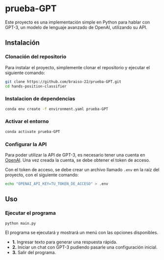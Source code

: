 # prueba-GPT

Este proyecto es una implementación simple en Python para hablar con GPT-3, un modelo de lenguaje avanzado
de OpenAI, utilizando su API.

## Instalación

### Clonación del repositorio

Para instalar el proyecto, simplemente clonar el repositorio y ejecutar el siguiente comando:

```bash
git clone https://github.com/braiso-22/prueba-GPT.git
cd hands-position-classifier
```

### Instalacion de dependencias

```bash
conda env create -f environment.yaml prueba-GPT
```

### Activar el entorno

```bash
conda activate prueba-GPT
```

### Configurar la API

Para poder utilizar la API de GPT-3, es necesario tener una cuenta en [OpenAI](https://openai.com/).
Una vez creada la cuenta, se debe obtener el token de acceso.

Con el token de acceso, se debe crear un archivo llamado `.env` en la raíz del proyecto, con el siguiente comando:

```bash
echo "OPENAI_API_KEY=TU_TOKEN_DE_ACCESO" > .env
```

## Uso

### Ejecutar el programa

```bash
python main.py
```

El programa se ejecutará y mostrará un menú con las opciones disponibles.

* **1.** Ingresar texto para generar una respuesta rápida.
* **2.** Iniciar un chat con GPT-3 pudiendo pasarle una configuración inicial.
* **3.** Salir del programa.
